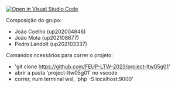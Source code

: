[![Open in Visual Studio Code](https://classroom.github.com/assets/open-in-vscode-c66648af7eb3fe8bc4f294546bfd86ef473780cde1dea487d3c4ff354943c9ae.svg)](https://classroom.github.com/online_ide?assignment_repo_id=10502672&assignment_repo_type=AssignmentRepo)

Composição do grupo:
  - João Coelho (up202004846)
  - João Mota (up202108677)
  - Pedro Landolt (up202103337)

Comandos ncessários para correr o projeto:
  - 'git clone https://github.com/FEUP-LTW-2023/project-ltw05g01'
  - abrir a pasta 'project-ltw05g01' no vscode
  - correr, num terminal wsl, 'php -S localhost:9000'

